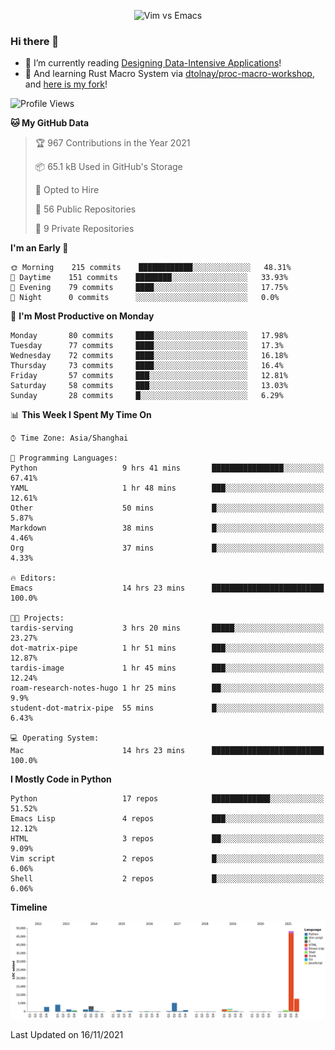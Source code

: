 <p align="center">
    <img src="https://gist.githubusercontent.com/coldnight/e696baffb094e71c96cb302118878eae/raw/40ea5053a6f66cc65f90f437e4173497da225958/banner.gif" alt="Vim vs Emacs" />
</p>

### Hi there 👋

- 📖 I’m currently reading [Designing Data-Intensive Applications](https://www.oreilly.com/library/view/designing-data-intensive-applications/9781491903063/)!
- 🌱 And learning Rust Macro System via [dtolnay/proc-macro-workshop](https://github.com/dtolnay/proc-macro-workshop), and [here is my fork](https://github.com/coldnight/proc-macro-workshop)!

<!--START_SECTION:waka-->
![Profile Views](http://img.shields.io/badge/Profile%20Views-8-blue)

**🐱 My GitHub Data** 

> 🏆 967 Contributions in the Year 2021
 > 
> 📦 65.1 kB Used in GitHub's Storage 
 > 
> 💼 Opted to Hire
 > 
> 📜 56 Public Repositories 
 > 
> 🔑 9 Private Repositories  
 > 
**I'm an Early 🐤** 

```text
🌞 Morning    215 commits    ████████████░░░░░░░░░░░░░   48.31% 
🌆 Daytime    151 commits    ████████░░░░░░░░░░░░░░░░░   33.93% 
🌃 Evening    79 commits     ████░░░░░░░░░░░░░░░░░░░░░   17.75% 
🌙 Night      0 commits      ░░░░░░░░░░░░░░░░░░░░░░░░░   0.0%

```
📅 **I'm Most Productive on Monday** 

```text
Monday       80 commits     ████░░░░░░░░░░░░░░░░░░░░░   17.98% 
Tuesday      77 commits     ████░░░░░░░░░░░░░░░░░░░░░   17.3% 
Wednesday    72 commits     ████░░░░░░░░░░░░░░░░░░░░░   16.18% 
Thursday     73 commits     ████░░░░░░░░░░░░░░░░░░░░░   16.4% 
Friday       57 commits     ███░░░░░░░░░░░░░░░░░░░░░░   12.81% 
Saturday     58 commits     ███░░░░░░░░░░░░░░░░░░░░░░   13.03% 
Sunday       28 commits     █░░░░░░░░░░░░░░░░░░░░░░░░   6.29%

```


📊 **This Week I Spent My Time On** 

```text
⌚︎ Time Zone: Asia/Shanghai

💬 Programming Languages: 
Python                   9 hrs 41 mins       ████████████████░░░░░░░░░   67.41% 
YAML                     1 hr 48 mins        ███░░░░░░░░░░░░░░░░░░░░░░   12.61% 
Other                    50 mins             █░░░░░░░░░░░░░░░░░░░░░░░░   5.87% 
Markdown                 38 mins             █░░░░░░░░░░░░░░░░░░░░░░░░   4.46% 
Org                      37 mins             █░░░░░░░░░░░░░░░░░░░░░░░░   4.33%

🔥 Editors: 
Emacs                    14 hrs 23 mins      █████████████████████████   100.0%

🐱‍💻 Projects: 
tardis-serving           3 hrs 20 mins       █████░░░░░░░░░░░░░░░░░░░░   23.27% 
dot-matrix-pipe          1 hr 51 mins        ███░░░░░░░░░░░░░░░░░░░░░░   12.87% 
tardis-image             1 hr 45 mins        ███░░░░░░░░░░░░░░░░░░░░░░   12.24% 
roam-research-notes-hugo 1 hr 25 mins        ██░░░░░░░░░░░░░░░░░░░░░░░   9.9% 
student-dot-matrix-pipe  55 mins             █░░░░░░░░░░░░░░░░░░░░░░░░   6.43%

💻 Operating System: 
Mac                      14 hrs 23 mins      █████████████████████████   100.0%

```

**I Mostly Code in Python** 

```text
Python                   17 repos            █████████████░░░░░░░░░░░░   51.52% 
Emacs Lisp               4 repos             ███░░░░░░░░░░░░░░░░░░░░░░   12.12% 
HTML                     3 repos             ██░░░░░░░░░░░░░░░░░░░░░░░   9.09% 
Vim script               2 repos             █░░░░░░░░░░░░░░░░░░░░░░░░   6.06% 
Shell                    2 repos             █░░░░░░░░░░░░░░░░░░░░░░░░   6.06%

```


**Timeline**

![Chart not found](https://raw.githubusercontent.com/coldnight/coldnight/master/charts/bar_graph.png) 


 Last Updated on 16/11/2021
<!--END_SECTION:waka-->
